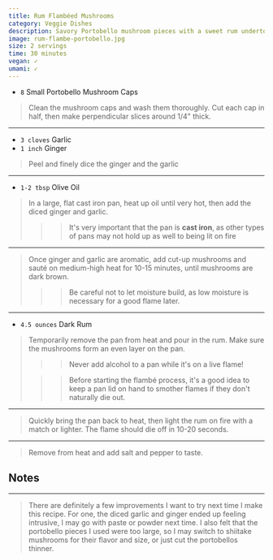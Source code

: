 ```yaml
---
title: Rum Flambéed Mushrooms
category: Veggie Dishes
description: Savory Portobello mushroom pieces with a sweet rum undertone and *just a little* char
image: rum-flambe-portobello.jpg
size: 2 servings
time: 30 minutes
vegan: ✓
umami: ✓
---
```


* `8` Small Portobello Mushroom Caps

> Clean the mushroom caps and wash them thoroughly. Cut each cap in half, then make perpendicular slices around 1/4" thick.

---

* `3 cloves` Garlic
* `1 inch` Ginger

> Peel and finely dice the ginger and the garlic

---

* `1-2 tbsp` Olive Oil

> In a large, flat cast iron pan, heat up oil until very hot, then add the diced ginger and garlic.
>
>>> It's very important that the pan is **cast iron**, as other types of pans may not hold up as well to being lit on fire

---

> Once ginger and garlic are aromatic, add cut-up mushrooms and sauté on medium-high heat for 10-15 minutes, until mushrooms are dark brown.
>
>>> Be careful not to let moisture build, as low moisture is necessary for a good flame later.

---

* `4.5 ounces` Dark Rum

> Temporarily remove the pan from heat and pour in the rum. Make sure the mushrooms form an even layer on the pan.
>
>>> Never add alcohol to a pan while it's on a live flame!
>
>>> Before starting the flambé process, it's a good idea to keep a pan lid on hand to smother flames if they don't naturally die out.

---

> Quickly bring the pan back to heat, then light the rum on fire with a match or lighter. The flame should die off in 10-20 seconds.

---

> Remove from heat and add salt and pepper to taste.

## Notes

---

> There are definitely a few improvements I want to try next time I make this recipe. For one, the diced garlic and ginger ended up feeling intrusive, I may go with paste or powder next time. I also felt that the portobello pieces I used were too large, so I may switch to shiitake mushrooms for their flavor and size, or just cut the portobellos thinner.



